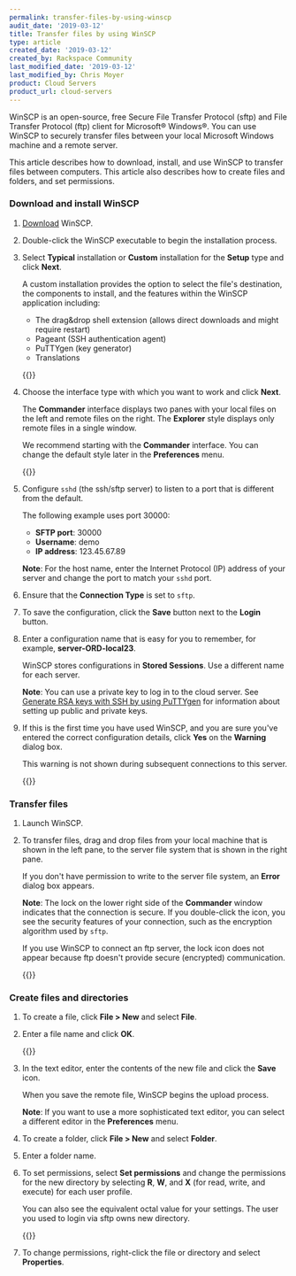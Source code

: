 ```yaml
---
permalink: transfer-files-by-using-winscp
audit_date: '2019-03-12'
title: Transfer files by using WinSCP
type: article
created_date: '2019-03-12'
created_by: Rackspace Community
last_modified_date: '2019-03-12'
last_modified_by: Chris Moyer
product: Cloud Servers
product_url: cloud-servers
---
```


WinSCP is an open-source, free Secure File Transfer Protocol (sftp) and File Transfer Protocol (ftp) client for Microsoft® Windows®. You can use WinSCP to securely transfer files between your local Microsoft Windows machine and a remote server.

This article describes how to download, install, and use WinSCP to transfer files between computers. This article also describes how to create files and folders, and set permissions.

### Download and install WinSCP

1. [Download](https://winscp.net/eng/download.php) WinSCP.

2. Double-click the WinSCP executable to begin the installation process.

3. Select **Typical** installation or **Custom** installation for the **Setup** type and click **Next**.

    A custom installation provides the option to select the file's destination, the components to install, and the features within the WinSCP application including:

    * The drag&drop shell extension (allows direct downloads and might require restart)
    * Pageant (SSH authentication agent)
    * PuTTYgen (key generator)
    * Translations

    {{<image src="install-type.png" alt="" title="">}}

4. Choose the interface type with which you want to work and click **Next**.

    The **Commander** interface displays two panes with your local files on the left and remote files  on the right. The **Explorer** style displays only remote files in a single window.

    We recommend starting with the **Commander** interface. You can change the default style later in the **Preferences** menu.

    {{<image src="interface-type.png" alt="" title="">}}

5. Configure `sshd` (the ssh/sftp server) to listen to a port that is different from the default.

    The following example uses port 30000:

    * **SFTP port**: 30000
    * **Username**: demo
    * **IP address**: 123.45.67.89

    **Note**: For the host name, enter the Internet Protocol (IP) address of your server and change the port to match your `sshd` port.

6. Ensure that the **Connection Type** is set to `sftp`.

7. To save the configuration, click the **Save** button next to the **Login** button.

8. Enter a configuration name that is easy for you to remember, for example, **server-ORD-local23**.

    WinSCP stores configurations in **Stored Sessions**. Use a different name for each server.

    **Note**: You can use a private key to log in to the cloud server. See [Generate RSA keys with SSH by using PuTTYgen](/support/how-to/generating-rsa-keys-with-ssh-puttygen) for information about setting up public and private keys.

9. If this is the first time you have used WinSCP, and you are sure you've entered the correct configuration details, click **Yes** on the **Warning** dialog box.

    This warning is not shown during subsequent connections to this server.

    {{<image src="accept-key.png" alt="" title="">}}

### Transfer files

1. Launch WinSCP.

2. To transfer files, drag and drop files from your local machine that is shown in the left pane, to the server file system that is shown in the right pane.

    If you don't have permission to write to the server file system, an **Error** dialog box appears.

    **Note**: The lock on the lower right side of the **Commander** window indicates that the connection is secure. If you double-click the icon, you see the security features of your connection, such as the encryption algorithm used by `sftp`.

    If you use WinSCP to connect an ftp server, the lock icon does not appear because ftp doesn't provide secure (encrypted) communication.

    {{<image src="transfer-files.png" alt="" title="">}}

### Create files and directories

1. To create a file, click **File > New** and select **File**.

2. Enter a file name and click **OK**.

    {{<image src="file-name.png" alt="" title="">}}

3. In the text editor, enter the contents of the new file and click the **Save** icon.

    When you save the remote file, WinSCP begins the upload process.

    **Note**: If you want to use a more sophisticated text editor, you can select a different editor in the **Preferences** menu.

4. To create a folder, click **File > New** and select **Folder**.

5. Enter a folder name.

6. To set permissions, select **Set permissions** and change the permissions for the new directory by selecting **R**, **W**, and **X** (for read, write, and execute) for each user profile.

    You can also see the equivalent octal value for your settings. The user you used to login via sftp owns new directory.

    {{<image src="permissions.png" alt="" title="">}}

7. To change permissions, right-click the file or directory and select **Properties**.
